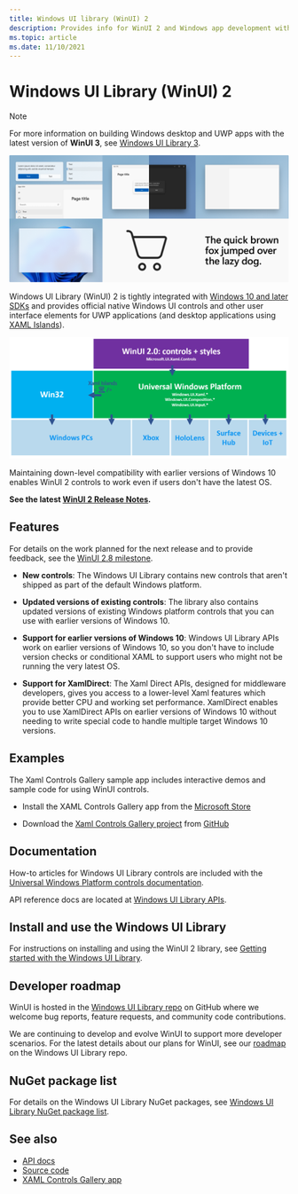 ```yaml
---
title: Windows UI library (WinUI) 2
description: Provides info for WinUI 2 and Windows app development with the Windows App SDK.  
ms.topic: article
ms.date: 11/10/2021
---
```


# Windows UI Library (WinUI) 2

> [!NOTE]
> For more information on building Windows desktop and UWP apps with the latest version of **WinUI 3**, see [Windows UI Library 3](../index.md).

![WinUI controls](images/winui-hero1.png)

Windows UI Library (WinUI) 2 is tightly integrated with [Windows 10 and later SDKs](https://developer.microsoft.com/windows/downloads/windows-10-sdk/) and provides official native Windows UI controls and other user interface elements for UWP applications (and desktop applications using [XAML Islands](../../desktop/modernize/xaml-islands.md)).

![WinUI 2 platform support](../../images/platforms-winui2.png)

Maintaining down-level compatibility with earlier versions of Windows 10 enables WinUI 2 controls to work even if users don't have the latest OS.

**See the latest [WinUI 2 Release Notes](release-notes/index.md).**

## Features

For details on the work planned for the next release and to provide feedback, see the [WinUI 2.8 milestone](https://github.com/microsoft/microsoft-ui-xaml/milestone/14).

- **New controls**: The Windows UI Library contains new controls that aren't shipped as part of the default Windows platform.

- **Updated versions of existing controls**: The library also contains updated versions of existing Windows platform controls that you can use with earlier versions of Windows 10.

- **Support for earlier versions of Windows 10**: Windows UI Library APIs work on earlier versions of Windows 10, so you don't have to include version checks or conditional XAML to support users who might not be running the very latest OS.

- **Support for XamlDirect**: The Xaml Direct APIs, designed for middleware developers, gives you access to a lower-level Xaml features which provide better CPU and working set performance. XamlDirect enables you to use XamlDirect APIs on earlier versions of Windows 10 without needing to write special code to handle multiple target Windows 10 versions.

## Examples

The Xaml Controls Gallery sample app includes interactive demos and sample code for using WinUI controls.

- Install the XAML Controls Gallery app from the [Microsoft Store](
https://www.microsoft.com/p/xaml-controls-gallery/9msvh128x2zt)

- Download the [Xaml Controls Gallery project](https://github.com/Microsoft/Xaml-Controls-Gallery) from [GitHub](https://github.com)

## Documentation

How-to articles for Windows UI Library controls are included with the [Universal Windows Platform controls documentation](/windows/uwp/design/controls-and-patterns/).

API reference docs are located at [Windows UI Library APIs](/windows/winui/api/).

## Install and use the Windows UI Library

For instructions on installing and using the WinUI 2 library, see [Getting started with the Windows UI Library](getting-started.md).

## Developer roadmap

WinUI is hosted in the [Windows UI Library repo](https://aka.ms/winui) on GitHub where we welcome bug reports, feature requests, and community code contributions.

We are continuing to develop and evolve WinUI to support more developer scenarios. For the latest details about our plans for WinUI, see our [roadmap](https://github.com/microsoft/microsoft-ui-xaml/blob/master/docs/roadmap.md) on the Windows UI Library repo.

## NuGet package list

For details on the Windows UI Library NuGet packages, see [Windows UI Library NuGet package list](nuget-packages.md).

## See also

- [API docs](/windows/winui/api/)
- [Source code](https://aka.ms/winui)
- [XAML Controls Gallery app](https://www.microsoft.com/p/xaml-controls-gallery/9msvh128x2zt)